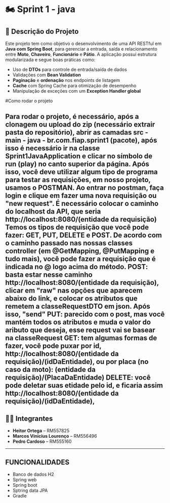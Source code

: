# 🏍️ Sprint 1 - java 

## 📌 Descrição do Projeto

Este projeto tem como objetivo o desenvolvimento de uma API RESTful em **Java com Spring Boot**, para gerenciar a entrada, saída e relacionamento entre **Moto**, **Chaveiro**, **Funcionário** e **Pátio**. A aplicação possui estrutura modularizada e segue boas práticas como:

- Uso de **DTOs** para controle de entrada/saída de dados
- Validações com **Bean Validation**
- **Paginação** e **ordenação** nos endpoints de listagem
- **Cache** com Spring Cache para otimização de desempenho
- Manipulação de exceções com um **Exception Handler global**

#Como rodar o projeto

  Para rodar o projeto, é necessário, após a clonagem ou upload do zip (necessário extrair pasta do repositório), abrir as camadas src - main - java - br.com.fiap.sprint1 (pacote), após isso é necessário ir na classe Sprint1JavaApplication
  e clicar no símbolo de run (play) no canto superior da página. 
  Após isso, você deve utilizar algum tipo de programa para testar as requisições, em nosso projeto, usamos o POSTMAN. Ao entrar no postman, faça login e clique em fazer uma nova requisição ou "new request".
  É necessário colocar o caminho do localhost da API, que seria http://localhost:8080/(entidade da requisição)
  Temos os tipos de requisição que você pode fazer: GET, PUT, DELETE e POST. De acordo com o caminho passado nas nossas classes controller (em @GetMapping, @PutMapping e tudo mais), você pode fazer a requisição que é indicada no @ logo acima do método.
  POST: basta estar nesse caminho http://localhost:8080/(entidade da requisição), clicar em "raw" nas opções que aparecem abaixo do link, e colocar os atributos que remetem a classeRequestDTO em json. Após isso, "send"
  PUT: parecido com o post, mas você mantém todos os atributos e muda o valor do aributo que deseja, esse request vai se basear na classeRequest
  GET: tem algumas formas de fazer, você pode puxar por id, http://localhost:8080/(entidade da requisição)/(idDaEntidade), ou por placa (no caso da moto): (entidade da requisição)/(PlacaDaEntidade)
  DELETE: você pode deletar suas etidade pelo id, e ficaria assim  http://localhost:8080/(entidade da requisição)/(idDaEntidade),
---

## 👨‍💻 Integrantes

- **Heitor Ortega** – RM557825  
- **Marcos Vinicius Lourenço** – RM556496  
- **Pedro Cardoso** – RM555160

---

## FUNCIONALIDADES

- Banco de dados H2
- Spring web
- Spring boot
- Sptring data JPA
- Gradle
